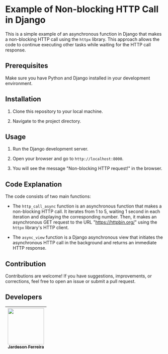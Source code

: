# Example of Non-blocking HTTP Call in Django

This is a simple example of an asynchronous function in Django that makes a non-blocking HTTP call using the `httpx` library. This approach allows the code to continue executing other tasks while waiting for the HTTP call response.

## Prerequisites

Make sure you have Python and Django installed in your development environment.

## Installation

1. Clone this repository to your local machine.

2. Navigate to the project directory.

## Usage

1. Run the Django development server.

2. Open your browser and go to `http://localhost:8000`.

3. You will see the message "Non-blocking HTTP request!" in the browser.

## Code Explanation

The code consists of two main functions:

- The `http_call_async` function is an asynchronous function that makes a non-blocking HTTP call. It iterates from 1 to 5, waiting 1 second in each iteration and displaying the corresponding number. Then, it makes an asynchronous GET request to the URL "https://httpbin.org/" using the `httpx` library's HTTP client.

- The `async_view` function is a Django asynchronous view that initiates the asynchronous HTTP call in the background and returns an immediate HTTP response.

## Contribution

Contributions are welcome! If you have suggestions, improvements, or corrections, feel free to open an issue or submit a pull request.

## Developers

| [<img src="https://avatars.githubusercontent.com/jardeson-ferreira" width=115><br><sub>Jardeson Ferreira</sub>](https://github.com/jardeson-ferreira) |
| :----------------------------------------------------------: |
